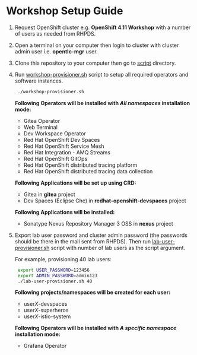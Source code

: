 # Workshop Setup Guide

1. Request OpenShift cluster e.g. **OpenShift 4.11 Workshop** with a number of users as needed from RHPDS.

2. Open a terminal on your computer then login to cluster with cluster admin user i.e. **opentlc-mgr** user.

3. Clone this repository to your computer then go to [script](script/) directory.

4. Run [workshop-provisioner.sh](script/workshop-provisioner.sh) script to setup all required operators and software instances.

   ```sh
    ./workshop-provisioner.sh
   ```

   **Following Operators will be installed with *All namespaces* installation mode:**

   * Gitea Operator
   * Web Terminal
   * Dev Workspace Operator
   * Red Hat OpenShift Dev Spaces
   * Red Hat OpenShift Service Mesh
   * Red Hat Integration - AMQ Streams
   * Red Hat OpenShift GitOps
   * Red Hat OpenShift distributed tracing platform
   * Red Hat OpenShift distributed tracing data collection

   **Following Applications will be set up using CRD:**

   * Gitea in **gitea** project
   * Dev Spaces (Eclipse Che) in **redhat-openshift-devspaces** project

   **Following Applications will be installed:**

   * Sonatype Nexus Repository Manager 3 OSS in **nexus** project

5. Export lab user password and cluster admin password (the passwords should be there in the mail sent from RHPDS). Then run [lab-user-provisioner.sh](script/lab-user-provisioner.sh) script with number of lab users as the script argument.

   For example, provisioning 40 lab users:

   ```sh
    export USER_PASSWORD=123456
    export ADMIN_PASSWORD=admin123
    ./lab-user-provisioner.sh 40
   ```

   **Following projects/namespaces will be created for each user:**
   * user*X*-devspaces
   * user*X*-superheros
   * user*X*-istio-system

   **Following Operators will be installed with *A specific namespace* installation mode:**

   * Grafana Operator
